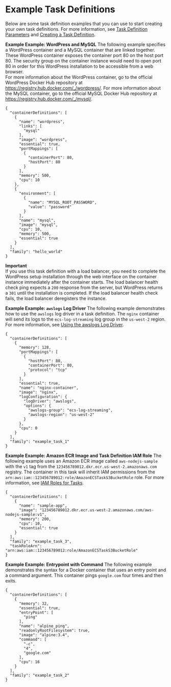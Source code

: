 # Example Task Definitions<a name="example_task_definitions"></a>

Below are some task definition examples that you can use to start creating your own task definitions\. For more information, see [Task Definition Parameters](task_definition_parameters.md) and [Creating a Task Definition](create-task-definition.md)\.



**Example Example: WordPress and MySQL**  <a name="example_task_definition-wordpress"></a>
The following example specifies a WordPress container and a MySQL container that are linked together\. These WordPress container exposes the container port 80 on the host port 80\. The security group on the container instance would need to open port 80 in order for this WordPress installation to be accessible from a web browser\.  
For more information about the WordPress container, go to the official WordPress Docker Hub repository at [https://registry\.hub\.docker\.com/\_/wordpress/](https://registry.hub.docker.com/_/wordpress/)\. For more information about the MySQL container, go to the official MySQL Docker Hub repository at [https://registry\.hub\.docker\.com/\_/mysql/](https://registry.hub.docker.com/_/mysql/)\.  

```
{
  "containerDefinitions": [
    {
      "name": "wordpress",
      "links": [
        "mysql"
      ],
      "image": "wordpress",
      "essential": true,
      "portMappings": [
        {
          "containerPort": 80,
          "hostPort": 80
        }
      ],
      "memory": 500,
      "cpu": 10
    },
    {
      "environment": [
        {
          "name": "MYSQL_ROOT_PASSWORD",
          "value": "password"
        }
      ],
      "name": "mysql",
      "image": "mysql",
      "cpu": 10,
      "memory": 500,
      "essential": true
    }
  ],
  "family": "hello_world"
}
```

**Important**  
If you use this task definition with a load balancer, you need to complete the WordPress setup installation through the web interface on the container instance immediately after the container starts\. The load balancer health check ping expects a `200` response from the server, but WordPress returns a `301` until the installation is completed\. If the load balancer health check fails, the load balancer deregisters the instance\.

**Example Example: `awslogs` Log Driver**  <a name="example_task_definition-awslogs"></a>
The following example demonstrates how to use the `awslogs` log driver in a task definition\. The `nginx` container will send its logs to the `ecs-log-streaming` log group in the `us-west-2` region\. For more information, see [Using the awslogs Log Driver](using_awslogs.md)\.  

```
{
  "containerDefinitions": [
    {
      "memory": 128,
      "portMappings": [
        {
          "hostPort": 80,
          "containerPort": 80,
          "protocol": "tcp"
        }
      ],
      "essential": true,
      "name": "nginx-container",
      "image": "nginx",
      "logConfiguration": {
        "logDriver": "awslogs",
        "options": {
          "awslogs-group": "ecs-log-streaming",
          "awslogs-region": "us-west-2"
        }
      },
      "cpu": 0
    }
  ],
  "family": "example_task_1"
}
```

**Example Example: Amazon ECR Image and Task Definition IAM Role**  <a name="example_task_definition-iam"></a>
The following example uses an Amazon ECR image called `aws-nodejs-sample` with the `v1` tag from the `123456789012.dkr.ecr.us-west-2.amazonaws.com` registry\. The container in this task will inherit IAM permissions from the `arn:aws:iam::123456789012:role/AmazonECSTaskS3BucketRole` role\. For more information, see [IAM Roles for Tasks](task-iam-roles.md)\.  

```
{
  "containerDefinitions": [
    {
      "name": "sample-app",
      "image": "123456789012.dkr.ecr.us-west-2.amazonaws.com/aws-nodejs-sample:v1",
      "memory": 200,
      "cpu": 10,
      "essential": true
    }
  ],
  "family": "example_task_3",
  "taskRoleArn": "arn:aws:iam::123456789012:role/AmazonECSTaskS3BucketRole"
}
```

**Example Example: Entrypoint with Command**  <a name="example_task_definition-ping"></a>
The following example demonstrates the syntax for a Docker container that uses an entry point and a command argument\. This container pings `google.com` four times and then exits\.  

```
{
  "containerDefinitions": [
    {
      "memory": 32,
      "essential": true,
      "entryPoint": [
        "ping"
      ],
      "name": "alpine_ping",
      "readonlyRootFilesystem": true,
      "image": "alpine:3.4",
      "command": [
        "-c",
        "4",
        "google.com"
      ],
      "cpu": 16
    }
  ],
  "family": "example_task_2"
}
```